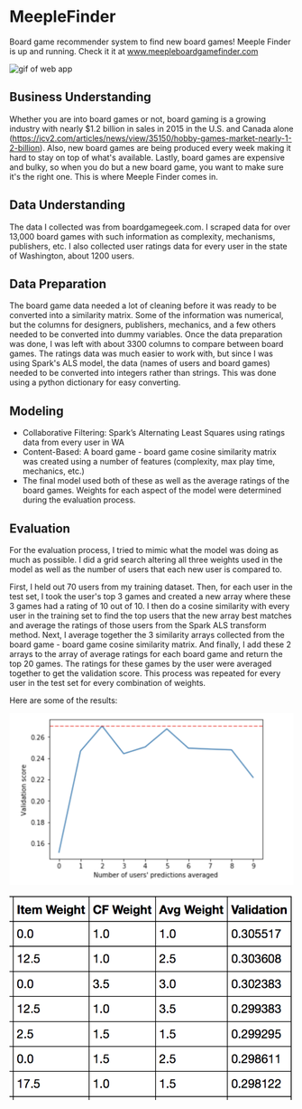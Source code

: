# MeepleFinder
Board game recommender system to find new board games! Meeple Finder is up and running. Check it it at www.meepleboardgamefinder.com

![gif of web app](images/ModelVideoGIF2.gif)

## Business Understanding
Whether you are into board games or not, board gaming is a growing industry with nearly $1.2 billion in sales in 2015 in the U.S. and Canada alone (https://icv2.com/articles/news/view/35150/hobby-games-market-nearly-1-2-billion).
Also, new board games are being produced every week  making it hard to stay on top of what's available. Lastly, board games are expensive and bulky, so when you do but a new board game, you want to make sure it's the right one. This is where Meeple Finder comes in.

## Data Understanding
The data I collected was from boardgamegeek.com. I scraped data for over 13,000 board games with such information as complexity, mechanisms, publishers, etc. I also collected user ratings data for every user in the state of Washington, about 1200 users.

## Data Preparation
The board game data needed a lot of cleaning before it was ready to be converted into a similarity matrix. Some of the information was numerical, but the columns for designers, publishers, mechanics, and a few others needed to be converted into dummy variables. Once the data preparation was done, I was left with about 3300 columns to compare between board games. The ratings data was much easier to work with, but since I was using Spark's ALS model, the data (names of users and board games) needed to be converted into integers rather than strings. This was done using a python dictionary for easy converting.

## Modeling
+ Collaborative Filtering: Spark’s Alternating Least Squares using ratings data from every user in WA
+ Content-Based: A board game - board game cosine similarity matrix was created using a number of features (complexity, max play time, mechanics, etc.)
+ The final model used both of these as well as the average ratings of the board games. Weights for each aspect of the model were determined during the evaluation process.

## Evaluation
For the evaluation process, I tried to mimic what the model was doing as much as possible. I did a grid search altering all three weights used in the model as well as the number of users that each new user is compared to.

First, I held out 70 users from my training dataset. Then, for each user in the test set, I took the user's top 3 games and created a new array where these 3 games had a rating of 10 out of 10. I then do a cosine similarity with every user in the training set to find the top users that the new array best matches and average the ratings of those users from the Spark ALS transform method. Next, I average together the 3 similarity arrays collected from the board game - board game cosine similarity matrix. And finally, I add these 2 arrays to the array of average ratings for each board game and return the top 20 games. The ratings for these games by the user were averaged together to get the validation score. This process was repeated for every user in the test set for every combination of weights.

Here are some of the results:

![graph of how many users is best](images/Usergraph.png)

![chart of weights](images/Validationweights.png)
